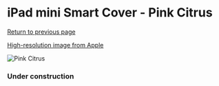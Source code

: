 # iPad mini Smart Cover - Pink Citrus

[Return to previous page](/ipad_mini4)

[High-resolution image from Apple](https://store.storeimages.cdn-apple.com/8756/as-images.apple.com/is/MGYW3?wid=4500&hei=4500&fmt=png)

<div style="width: 384px"><img src="/everyphone/MGYW3.png" alt="Pink Citrus"></div>

### Under construction
